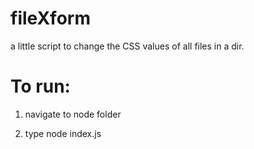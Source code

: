 # fileXform
a little script to change the CSS values of all files in a dir.


# To run:
1. navigate to node folder 

2. type node index.js